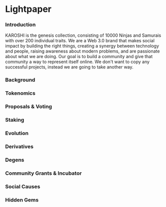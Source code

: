 # Lightpaper

### Introduction

KAROSHI is the genesis collection, consisting of 10000 Ninjas and Samurais with over 200 individual traits. We are a Web 3.0 brand that makes social impact by building the right things, creating a synergy between technology and people, raising awareness about modern problems, and are passionate about what we are doing. Our goal is to build a community and give that community a way to represent itself online. We don't want to copy any successful projects, instead we are going to take another way.

### Background



### Tokenomics



### Proposals & Voting



### Staking



### Evolution



### Derivatives



### Degens



### Community Grants & Incubator



### Social Causes



### Hidden Gems





